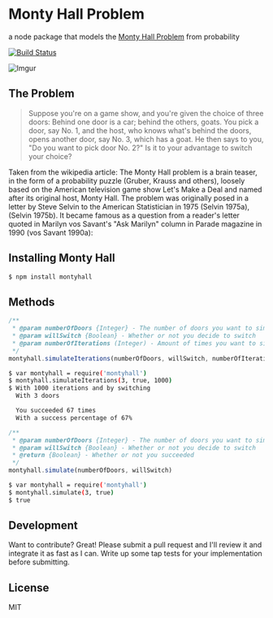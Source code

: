 


# Monty Hall Problem

a node package that models the [Monty Hall Problem](https://www.wikiwand.com/en/Monty_Hall_problem) from probability


[![Build Status](https://travis-ci.org/rauljordan/montyhall.js.svg?branch=master)](https://travis-ci.org/rauljordan/montyhall.js)


![Imgur](https://upload.wikimedia.org/wikipedia/commons/thumb/3/3f/Monty_open_door.svg/440px-Monty_open_door.svg.png)

## The Problem

> Suppose you're on a game show, and you're given the choice of three doors: Behind one door is
> a car; behind the others, goats. You pick a door, say No. 1, and the host, who knows what's
> behind the doors, opens another door, say No. 3, which has a goat. He then says to you, "Do
> you want to pick door No. 2?" Is it to your advantage to switch your choice?

Taken from the wikipedia article: The Monty Hall problem is a brain teaser, in the form of a probability puzzle (Gruber, Krauss and others), loosely based on the American television game show Let's Make a Deal and named after its original host, Monty Hall. The problem was originally posed in a letter by Steve Selvin to the American Statistician in 1975 (Selvin 1975a), (Selvin 1975b). It became famous as a question from a reader's letter quoted in Marilyn vos Savant's "Ask Marilyn" column in Parade magazine in 1990 (vos Savant 1990a):


## Installing Monty Hall

```sh
$ npm install montyhall
```

## Methods

```javascript
/**
 * @param numberOfDoors {Integer} - The number of doors you want to simulate
 * @param willSwitch {Boolean} - Whether or not you decide to switch
 * @param numberOfIterations (Integer) - Amount of times you want to simulate it
 */
montyhall.simulateIterations(numberOfDoors, willSwitch, numberOfIterations)
```


```sh
$ var montyhall = require('montyhall')
$ montyhall.simulateIterations(3, true, 1000)
$ With 1000 iterations and by switching
  With 3 doors

  You succeeded 67 times
  With a success percentage of 67%
```

```javascript
/**
 * @param numberOfDoors {Integer} - The number of doors you want to simulate
 * @param willSwitch {Boolean} - Whether or not you decide to switch
 * @return {Boolean} - Whether or not you succeeded
 */
montyhall.simulate(numberOfDoors, willSwitch)
```

```sh
$ var montyhall = require('montyhall')
$ montyhall.simulate(3, true)
$ true
```

## Development

Want to contribute? Great! Please submit a pull request and I'll review it and integrate it as fast as I can. Write up some tap tests for your implementation before submitting.


License
----

MIT
